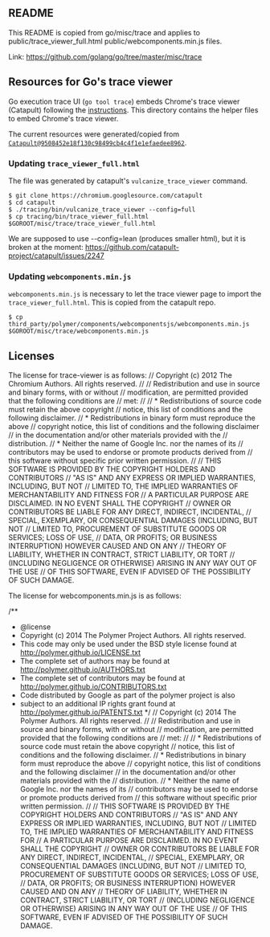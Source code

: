 ## README

This README is copied from go/misc/trace and applies to public/trace_viewer_full.html public/webcomponents.min.js files.

Link: https://github.com/golang/go/tree/master/misc/trace

## Resources for Go's trace viewer

Go execution trace UI (`go tool trace`) embeds
Chrome's trace viewer (Catapult) following the 
[instructions](
https://chromium.googlesource.com/catapult/+/refs/heads/master/tracing/docs/embedding-trace-viewer.md). This directory contains
the helper files to embed Chrome's trace viewer.

The current resources were generated/copied from
[`Catapult@9508452e18f130c98499cb4c4f1e1efaedee8962`](
https://chromium.googlesource.com/catapult/+/9508452e18f130c98499cb4c4f1e1efaedee8962).

### Updating `trace_viewer_full.html`

The file was generated by catapult's `vulcanize_trace_viewer` command.
```
$ git clone https://chromium.googlesource.com/catapult
$ cd catapult
$ ./tracing/bin/vulcanize_trace_viewer --config=full
$ cp tracing/bin/trace_viewer_full.html $GOROOT/misc/trace/trace_viewer_full.html
```

We are supposed to use --config=lean (produces smaller html),
but it is broken at the moment:
https://github.com/catapult-project/catapult/issues/2247

### Updating `webcomponents.min.js`

`webcomponents.min.js` is necessary to let the trace viewer page
to import the `trace_viewer_full.html`.
This is copied from the catapult repo.

```
$ cp third_party/polymer/components/webcomponentsjs/webcomponents.min.js $GOROOT/misc/trace/webcomponents.min.js
```

## Licenses

The license for trace-viewer is as follows:
// Copyright (c) 2012 The Chromium Authors. All rights reserved.
//
// Redistribution and use in source and binary forms, with or without
// modification, are permitted provided that the following conditions are
// met:
//
//    * Redistributions of source code must retain the above copyright
// notice, this list of conditions and the following disclaimer.
//    * Redistributions in binary form must reproduce the above
// copyright notice, this list of conditions and the following disclaimer
// in the documentation and/or other materials provided with the
// distribution.
//    * Neither the name of Google Inc. nor the names of its
// contributors may be used to endorse or promote products derived from
// this software without specific prior written permission.
//
// THIS SOFTWARE IS PROVIDED BY THE COPYRIGHT HOLDERS AND CONTRIBUTORS
// "AS IS" AND ANY EXPRESS OR IMPLIED WARRANTIES, INCLUDING, BUT NOT
// LIMITED TO, THE IMPLIED WARRANTIES OF MERCHANTABILITY AND FITNESS FOR
// A PARTICULAR PURPOSE ARE DISCLAIMED. IN NO EVENT SHALL THE COPYRIGHT
// OWNER OR CONTRIBUTORS BE LIABLE FOR ANY DIRECT, INDIRECT, INCIDENTAL,
// SPECIAL, EXEMPLARY, OR CONSEQUENTIAL DAMAGES (INCLUDING, BUT NOT
// LIMITED TO, PROCUREMENT OF SUBSTITUTE GOODS OR SERVICES; LOSS OF USE,
// DATA, OR PROFITS; OR BUSINESS INTERRUPTION) HOWEVER CAUSED AND ON ANY
// THEORY OF LIABILITY, WHETHER IN CONTRACT, STRICT LIABILITY, OR TORT
// (INCLUDING NEGLIGENCE OR OTHERWISE) ARISING IN ANY WAY OUT OF THE USE
// OF THIS SOFTWARE, EVEN IF ADVISED OF THE POSSIBILITY OF SUCH DAMAGE.

The license for webcomponents.min.js is as follows:

/**
 * @license
 * Copyright (c) 2014 The Polymer Project Authors. All rights reserved.
 * This code may only be used under the BSD style license found at http://polymer.github.io/LICENSE.txt
 * The complete set of authors may be found at http://polymer.github.io/AUTHORS.txt
 * The complete set of contributors may be found at http://polymer.github.io/CONTRIBUTORS.txt
 * Code distributed by Google as part of the polymer project is also
 * subject to an additional IP rights grant found at http://polymer.github.io/PATENTS.txt
 */
// Copyright (c) 2014 The Polymer Authors. All rights reserved.
//
// Redistribution and use in source and binary forms, with or without
// modification, are permitted provided that the following conditions are
// met:
//
//    * Redistributions of source code must retain the above copyright
// notice, this list of conditions and the following disclaimer.
//    * Redistributions in binary form must reproduce the above
// copyright notice, this list of conditions and the following disclaimer
// in the documentation and/or other materials provided with the
// distribution.
//    * Neither the name of Google Inc. nor the names of its
// contributors may be used to endorse or promote products derived from
// this software without specific prior written permission.
//
// THIS SOFTWARE IS PROVIDED BY THE COPYRIGHT HOLDERS AND CONTRIBUTORS
// "AS IS" AND ANY EXPRESS OR IMPLIED WARRANTIES, INCLUDING, BUT NOT
// LIMITED TO, THE IMPLIED WARRANTIES OF MERCHANTABILITY AND FITNESS FOR
// A PARTICULAR PURPOSE ARE DISCLAIMED. IN NO EVENT SHALL THE COPYRIGHT
// OWNER OR CONTRIBUTORS BE LIABLE FOR ANY DIRECT, INDIRECT, INCIDENTAL,
// SPECIAL, EXEMPLARY, OR CONSEQUENTIAL DAMAGES (INCLUDING, BUT NOT
// LIMITED TO, PROCUREMENT OF SUBSTITUTE GOODS OR SERVICES; LOSS OF USE,
// DATA, OR PROFITS; OR BUSINESS INTERRUPTION) HOWEVER CAUSED AND ON ANY
// THEORY OF LIABILITY, WHETHER IN CONTRACT, STRICT LIABILITY, OR TORT
// (INCLUDING NEGLIGENCE OR OTHERWISE) ARISING IN ANY WAY OUT OF THE USE
// OF THIS SOFTWARE, EVEN IF ADVISED OF THE POSSIBILITY OF SUCH DAMAGE.
